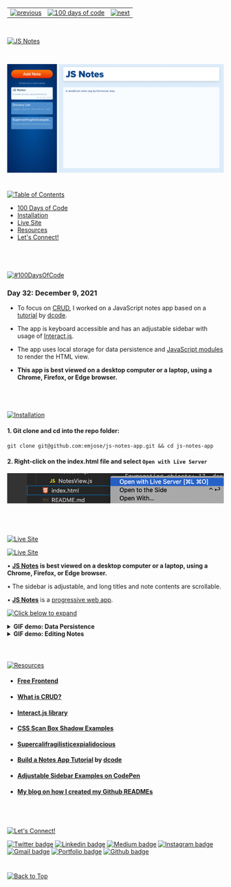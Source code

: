 <p id="header"><p>

<table><tr>
<td> <a href="https://github.com/emjose/agile-101/#header"><img src="https://res.cloudinary.com/dn1e07eul/image/upload/v1659330996/Readme%20Headers/header-left_ctkix5.png" alt="previous" style="width: 200px;"/></a> </td>
<td> <a href="https://github.com/emjose/one-hundred/#header"><img src="https://res.cloudinary.com/dn1e07eul/image/upload/v1659330606/Readme%20Headers/header-center_bkbdbt.png" alt="100 days of code" style="width: 580px;"/></a> </td>
<td> <a href="https://github.com/emjose/design-patterns-101/#header"><img src="https://res.cloudinary.com/dn1e07eul/image/upload/v1659330646/Readme%20Headers/header-right_eftaz9.png" alt="next" style="width: 200px;"/></a> </td>

</tr></table>

<br>

<p id="project-title"><p>

<a href=#table-of-contents>![JS Notes](https://res.cloudinary.com/dn1e07eul/image/upload/v1659385856/Readme%20Headers/inter-032-js-notes_k7ij42.png)</a>

<br>

<a href="https://js-notes-app.vercel.app/">![JS Notes](Assets/preview-032-js-notes.png)</a>

#

<p id="table-of-contents"><p>

<a href=#table-of-contents>![Table of Contents](https://res.cloudinary.com/dn1e07eul/image/upload/v1659389776/Readme%20Headers/inter-100hash_kjpgmt.png)</a>

-   [100 Days of Code](#100days)
-   [Installation](#installation)
-   [Live Site](#live-site)
-   [Resources](#resources)
-   [Let's Connect!](#lets-connect)

<br>

#

<p id="100days"><p>

<a href=#100days>![#100DaysOfCode](https://res.cloudinary.com/dn1e07eul/image/upload/v1659389776/Readme%20Headers/inter-100hash_kjpgmt.png)</a>

### Day 32: December 9, 2021

-   To focus on <a href="https://www.codecademy.com/article/what-is-crud">CRUD</a>, I worked on a JavaScript notes app based on a <a href="https://youtu.be/01YKQmia2Jw">tutorial</a> by <a href="https://www.youtube.com/dcode-software">dcode</a>.

-   The app is keyboard accessible and has an adjustable sidebar with usage of <a href="https://interactjs.io/">Interact.js</a>.

-   The app uses local storage for data persistence and <a href="https://developer.mozilla.org/en-US/docs/Web/JavaScript/Guide/Modules">JavaScript modules</a> to render the HTML view.

-   **This app is best viewed on a desktop computer or a laptop, using a Chrome, Firefox, or Edge browser.**

<br>

#

<p id="installation"><p>

<a href=#installation>![Installation](https://res.cloudinary.com/dn1e07eul/image/upload/v1659389842/Readme%20Headers/inter-installation_j9ixlq.png)</a>

#### 1. Git clone and cd into the repo folder:

```console
git clone git@github.com:emjose/js-notes-app.git && cd js-notes-app
```

#### 2. Right-click on the index.html file and select `Open with Live Server`

<a href=#installation>![Installation](Assets/inter-live-server.png)</a>

<br>

#

<p id="live-site"><p>

<a href="https://js-notes-app.vercel.app/">![Live Site](https://res.cloudinary.com/dn1e07eul/image/upload/v1659389947/Readme%20Headers/inter-live-site_ngkqcf.png)</a>

<a href="https://js-notes-app.vercel.app/">![Live Site](Assets/032-js-notes1.gif)</a>

• **[JS Notes](https://js-notes-app.vercel.app/) is best viewed on a desktop computer or a laptop, using a Chrome, Firefox, or Edge browser.**

• The sidebar is adjustable, and long titles and note contents are scrollable.

• **[JS Notes](https://js-notes-app.vercel.app/)** is a [progressive web app](https://developer.mozilla.org/en-US/docs/Web/Progressive_web_apps).

<a href=#live-site>![Click below to expand](https://res.cloudinary.com/dn1e07eul/image/upload/v1659569626/Readme%20Headers/inter-click-small_xzkijp.png)</a>

<details>
<summary><b>GIF demo: Data Persistence</b></summary>
<br>

<a href="https://js-notes-app.vercel.app/">![Live Site](Assets/032-js-notes2.gif)</a>

• Local storage is used for data persistence, and notes can be viewed, added, and deleted.

• When a note is selected for deletion, a browser prompt appears for confirmation (not captured by GIF recording).

#

</details>

<details>
<summary><b>GIF demo: Editing Notes</b></summary>
<br>

<a href="https://js-notes-app.vercel.app/">![Live Site](Assets/032-js-notes3.gif)</a>

Notes can be edited, and the list of notes are sorted by most recent timestamp of edits.

</details>

<br>

#

<p id="resources"><p>

<a href=#resources>![Resources](https://res.cloudinary.com/dn1e07eul/image/upload/v1659314247/Readme%20Headers/inter-resources_ncevbw.png)</a>

-   #### [Free Frontend](https://freefrontend.com/)

-   #### [What is CRUD?](https://www.codecademy.com/article/what-is-crud)

-   #### [Interact.js library](https://interactjs.io/)

-   #### [CSS Scan Box Shadow Examples](https://getcssscan.com/css-box-shadow-examples)

-   #### [Supercalifragilisticexpialidocious](https://www.youtube.com/watch?v=uZNRzc3hWvE)

-   #### [Build a Notes App Tutorial](https://www.youtube.com/watch?v=01YKQmia2Jw) by [dcode](https://www.youtube.com/channel/UCjX0FtIZBBVD3YoCcxnDC4g)

-   #### [Adjustable Sidebar Examples on CodePen](https://codepen.io/search/pens?q=adjustable+sidebar&order=created_desc)

-   #### [My blog on how I created my Github READMEs](https://emmanueljose.medium.com/readme-a-makeover-story-b9c7be37a6de?sk=7ae6623d365409d875753e4604e42ffd)

<br>

#

<p id="lets-connect"><p>

<a href=#lets-connect>![Let's Connect!](https://res.cloudinary.com/dn1e07eul/image/upload/v1659314257/Readme%20Headers/inter-lets-connect_bv3kcd.png)</a>

<p><a href="https://twitter.com/Emmanuel_Labor"><img src="https://img.shields.io/badge/twitter-%231DA1F2.svg?&style=for-the-badge&logo=twitter&logoColor=white" height=30 width=90 alt="Twitter badge"></a> <a href="https://www.linkedin.com/in/emmanuelpjose/"><img src="https://img.shields.io/badge/linkedin-%230064e7.svg?&style=for-the-badge&logo=linkedin&logoColor=white" height=30 width=90 alt="Linkedin badge"></a> <a href="https://emmanueljose.medium.com/"><img src="https://img.shields.io/badge/medium-%238700f5.svg?&style=for-the-badge&logo=medium&logoColor=white" height=30 width=90 alt="Medium badge"></a> <a href="https://www.instagram.com/emmanuel_jose/"><img src="https://img.shields.io/badge/instagram-%23ff0077.svg?&style=for-the-badge&logo=instagram&logoColor=white" height=30 width=90 alt="Instagram badge"></a> <a href="mailto:emjose@gmail.com"><img src="https://img.shields.io/badge/gmail-%23fd1745.svg?&style=for-the-badge&logo=gmail&logoColor=white" height=30 width=90 alt="Gmail badge"></a> <a href="https://www.emmanuel-jose.com/"><img src="https://img.shields.io/badge/portfolio-%23FF0000.svg?&style=for-the-badge&logoColor=white" height=30 width=90 alt="Portfolio badge"></a> <a href="https://github.com/emjose"><img src="https://img.shields.io/badge/github-%23ff8e44.svg?&style=for-the-badge&logo=github&logoColor=white" height=30 width=90 alt="Github badge"></a></p>

#

<a href=#header>![Back to Top](https://res.cloudinary.com/dn1e07eul/image/upload/v1659314281/Readme%20Headers/inter-congrats_m4p3ck.png)</a>
